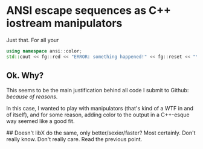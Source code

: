 # ANSI escape sequences as C++ iostream manipulators 

Just that. For all your 

```C++
using namespace ansi::color;
std::cout << fg::red << "ERROR: something happened!" << fg::reset << "\n";
```

## Ok. Why?
This seems to be the main justification behind all code I submit to Github: _because of reasons_. 

In this case, I wanted to play with manipulators (that's kind of a WTF in and of itself), and
for some reason, adding color to the output in a C++-esque way seemed like a good fit.

## Doesn't libX do the same, only better/sexier/faster?
Most certainly. Don't really know. Don't really care. Read the previous point.
